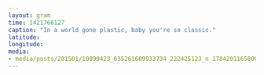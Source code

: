 ```yaml
---
layout: gram
time: 1421766127
caption: "In a world gone plastic, baby you're so classic."
latitude: 
longitude: 
media:
- media/posts/201501/10899423_635261609933734_222425123_n_17842011658000351.jpg
---
```


